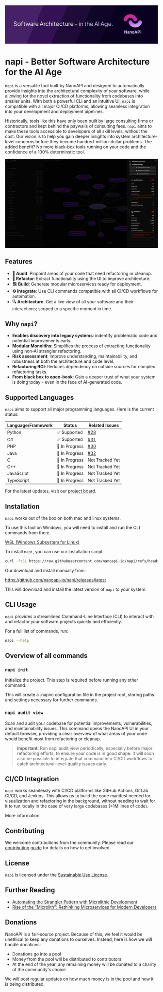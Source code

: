 ![NanoAPI Banner](/media/github-banner.png)

# napi - Better Software Architecture for the AI Age

`napi` is a versatile tool built by NanoAPI and designed to automatically
provide insights into the architectural complexity of your software, while
allowing for the novel extraction of functionality from codebases into smaller
units. With both a powerful CLI and an intuitive UI, `napi` is compatible with
all major CI/CD platforms, allowing seamless integration into your development
and deployment pipelines.

Historically, tools like this have only been built by large consulting firms or
contractors and kept behind the paywalls of consulting fees. `napi` aims to make
these tools accessible to developers of all skill levels, without the cost. Our
vision is to help you gain deeper insights into system architecture-level
concerns before they become hundred-million-dollar problems. The added benefit?
No more black-box tools running on your code and the confidence of a 100%
determinstic tool.

![NanoAPI UI Overview](/media/hero-app.png)

## Features

- **🚨 Audit**: Pinpoint areas of your code that need refactoring or cleanup.
- **📝 Refactor**: Extract functionality using the UI to improve architecture.
- **🏗️ Build**: Generate modular microservices ready for deployment.
- **⚙️ Integrate**: Use CLI commands compatible with all CI/CD workflows for
  automation.
- **🔍 Architecture**: Get a live view of all your software and their
  interactions; scoped to a specific moment in time.

<!-- - **📖 History**: Track changes to architecture through time using a git-history-style tool.
- **📈 Graphs**: Understand if your software is improving or degrading over time. -->

## Why `napi`?

- **Enables discovery into legacy systems**: indentify problematic code and
  potential improvements early.
- **Modular Monoliths**: Simplifies the process of extracting functionality
  using non-AI strangler refactoring.
- **Risk assessment**: Improve understanding, maintainability, and robustness at
  both the architecture and code level.
- **Refactoring ROI**: Reduces dependency on outside sources for complex
  refactoring tasks.
- **From black box to open-book**: Gain a deeper trust of what your system is
  doing today - even in the face of AI-generated code.

## Supported Languages

`napi` aims to support all major programming languages. Here is the current
status:

| Language/Framework | Status         | Related Issues                                      |
| ------------------ | -------------- | --------------------------------------------------- |
| Python             | ✅ Supported   | [#28](https://github.com/nanoapi-io/napi/issues/28) |
| C#                 | ✅ Supported   | [#31](https://github.com/nanoapi-io/napi/issues/31) |
| PHP                | 🚧 In Progress | [#30](https://github.com/nanoapi-io/napi/issues/30) |
| Java               | 🚧 In Progress | [#32](https://github.com/nanoapi-io/napi/issues/32) |
| C                  | 🚧 In Progress | Not Tracked Yet                                     |
| C++                | 🚧 In Progress | Not Tracked Yet                                     |
| JavaScript         | 🚧 In Progress | Not Tracked Yet                                     |
| TypeScript         | 🚧 In Progress | Not Tracked Yet                                     |

For the latest updates, visit our [project board](/projects).

## Installation

`napi` works out of the box on both mac and linux systems.

To use this tool on Windows, you will need to install and run the CLI commands from there.

[WSL (Windows Subsystem for Linux)](https://learn.microsoft.com/en-us/windows/wsl/install)

To install `napi`, you can use our installation script:

```bash
curl -fsSL https://raw.githubusercontent.com/nanoapi-io/napi/refs/heads/main/install_scripts/install.sh | bash
```

Our download and install manually from:

https://github.com/nanoapi-io/napi/releases/latest

This will download and install the latest version of `napi` to your system.

## CLI Usage

`napi` provides a streamlined Command-Line Interface (CLI) to interact with and
refactor your software projects quickly and efficiently.

For a full list of commands, run:

```bash
napi --help
```

## Overview of all commands

### `napi init`

Initialize the project. This step is required before running any other command.

This will create a .napirc configuration file in the project root, storing paths
and settings necessary for further commands.

### `napi audit view`

Scan and audit your codebase for potential improvements, vulnerabilities, and
maintainability issues. This command opens the NanoAPI UI in your default
browser, providing a clear overview of what areas of your code would benefit
most from refactoring or cleanup.

> **Important**: Run napi audit view periodically, especially before major
> refactoring efforts, to ensure your code is in good shape. It will soon also
> be possible to integrate that command into CI/CD workflows to catch
> architectural-level-quality issues early.

## CI/CD Integration

`napi` works seamlessly with CI/CD platforms like GitHub Actions, GitLab CI/CD,
and Jenkins. This allows us to build the code manifest needed for visualization
and refactoring in the background, without needing to wait for it to run locally
in the case of very large codebases (>1M lines of code).

More information

## Contributing

We welcome contributions from the community. Please read our
[contributing guide](https://github.com/nanoapi-io/napi/blob/main/.github/CONTRIBUTING.md)
for details on how to get involved.

## License

`napi` is licensed under the
[Sustainable Use License](https://github.com/nanoapi-io/napi/blob/main/LICENSE.md).

## Further Reading

- [Automating the Strangler Pattern with Microlithic Development](https://medium.com/@joel_40950/automating-the-strangler-pattern-with-microlithic-development-241e4e0dd79b)
- [Rise of the "Microlith": Rethinking Microservices for Modern Developers](https://dev.to/nanojoel/open-sourcing-nanoapi-rethinking-microservices-for-modern-developers-14m2)

## Donations

NanoAPI is a fair-source project. Because of this, we feel it would be unethical
to keep any donations to ourselves. Instead, here is how we will handle
donations:

- Donations go into a pool
- Money from the pool will be distributed to contributors
- At the end of the year, any remaining money will be donated to a charity of
  the community's choice

We will post regular updates on how much money is in the pool and how it is
being distributed.
